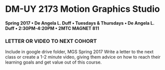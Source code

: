 # DM-UY 2173 Motion Graphics Studio

#### Spring 2017 • De Angela L. Duff • Tuesdays &amp; Thursdays • De Angela L. Duff • 2:30PM-4:20PM • 2MTC MAGNET 811

### LETTER OR VIDEO TO NEXT COHORT


Include in google drive folder, MGS Spring 2017
Write a letter to the next class or create a 1-2 minute video, giving them advice on how to reach their learning goals and get value out of this course.